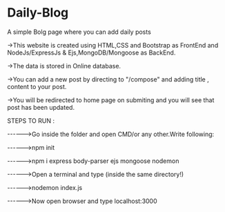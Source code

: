 # Daily-Blog
A simple Bolg page where you can add daily posts

->This website is created using HTML,CSS and Bootstrap as FrontEnd and NodeJs/ExpressJs & Ejs,MongoDB/Mongoose as BackEnd.

->The data is stored in Online database.

->You can add a new post by directing to "/compose" and adding title , content to your post.

->You will be redirected to home page on submiting and you will see that post has been updated.

STEPS TO RUN :

------>Go inside the folder and open CMD/or any other.Write following:

------>npm init

------>npm i express body-parser ejs mongoose nodemon

------>Open a terminal and type (inside the same directory!)

------>nodemon index.js

------>Now open browser and type localhost:3000
